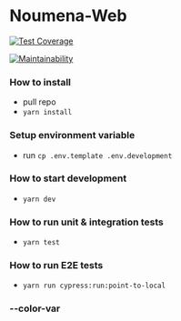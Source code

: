 # Noumena-Web

[![Test Coverage](https://api.codeclimate.com/v1/badges/361c55ef788631e3ed73/test_coverage)](https://codeclimate.com/repos/625e67d120dd2725f500097d/test_coverage)

[![Maintainability](https://api.codeclimate.com/v1/badges/361c55ef788631e3ed73/maintainability)](https://codeclimate.com/repos/625e67d120dd2725f500097d/maintainability)

### How to install

- pull repo
- `yarn install`

### Setup environment variable

- run `cp .env.template .env.development`

### How to start development

- `yarn dev`

### How to run unit & integration tests

- `yarn test`

### How to run E2E tests

- `yarn run cypress:run:point-to-local`

### --color-var
